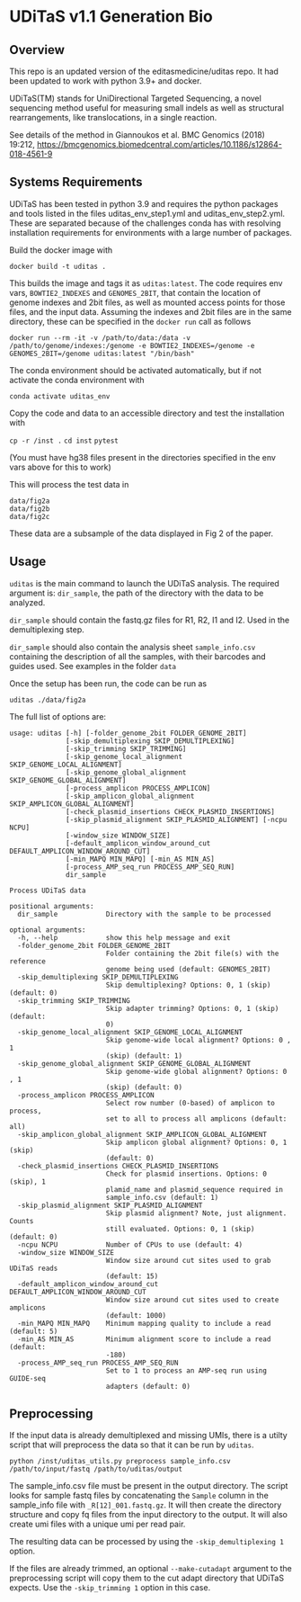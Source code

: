 UDiTaS v1.1 Generation Bio
==========================

Overview
--------

This repo is an updated version of the editasmedicine/uditas repo. It had been updated to work with python 3.9+ and docker. 

UDiTaS(TM) stands for UniDirectional Targeted Sequencing, a novel sequencing method useful for measuring small indels as well as
structural rearrangements, like translocations, in a single reaction.

See details of the method in Giannoukos et al. BMC Genomics (2018) 19:212, https://bmcgenomics.biomedcentral.com/articles/10.1186/s12864-018-4561-9


Systems Requirements
--------------------

UDiTaS has been tested in python 3.9 and requires the python packages and tools listed in the files uditas_env_step1.yml and uditas_env_step2.yml. These are separated because of the challenges conda has with resolving installation requirements for environments with a large number of packages. 

Build the docker image with

`docker build -t uditas .`

This builds the image and tags it as `uditas:latest`. The code requires env vars, `BOWTIE2_INDEXES` and `GENOMES_2BIT`, that contain the location of genome indexes and 2bit files, as well as mounted access points for those files, and the input data. Assuming the indexes and 2bit files are in the same directory, these can be specified in the `docker run` call as follows

`docker run --rm -it -v /path/to/data:/data -v /path/to/genome/indexes:/genome -e BOWTIE2_INDEXES=/genome -e GENOMES_2BIT=/genome uditas:latest "/bin/bash"`

The conda environment should be activated automatically, but if not activate the conda environment with

`conda activate uditas_env`

Copy the code and data to an accessible directory and test the installation with

`cp -r /inst .`
`cd inst`
`pytest`

(You must have hg38 files present in the directories specified in the env vars above for this to work)

This will process the test data in

```
data/fig2a
data/fig2b
data/fig2c
```

These data are a subsample of the data displayed in Fig 2 of the paper.

Usage
-----
`uditas` is the main command to launch the UDiTaS analysis. The required argument is: `dir_sample`, the path of the directory with the data to be analyzed.

`dir_sample` should contain the fastq.gz files for R1, R2, I1 and I2. Used in the demultiplexing step.

`dir_sample` should also contain the analysis sheet `sample_info.csv` containing the description of all the samples, with their barcodes and guides used. See examples in the folder `data`

Once the setup has been run, the code can be run as

`uditas ./data/fig2a`

The full list of options are:

```
usage: uditas [-h] [-folder_genome_2bit FOLDER_GENOME_2BIT]
              [-skip_demultiplexing SKIP_DEMULTIPLEXING]
              [-skip_trimming SKIP_TRIMMING]
              [-skip_genome_local_alignment SKIP_GENOME_LOCAL_ALIGNMENT]
              [-skip_genome_global_alignment SKIP_GENOME_GLOBAL_ALIGNMENT]
              [-process_amplicon PROCESS_AMPLICON]
              [-skip_amplicon_global_alignment SKIP_AMPLICON_GLOBAL_ALIGNMENT]
              [-check_plasmid_insertions CHECK_PLASMID_INSERTIONS]
              [-skip_plasmid_alignment SKIP_PLASMID_ALIGNMENT] [-ncpu NCPU]
              [-window_size WINDOW_SIZE]
              [-default_amplicon_window_around_cut DEFAULT_AMPLICON_WINDOW_AROUND_CUT]
              [-min_MAPQ MIN_MAPQ] [-min_AS MIN_AS]
              [-process_AMP_seq_run PROCESS_AMP_SEQ_RUN]
              dir_sample

Process UDiTaS data

positional arguments:
  dir_sample            Directory with the sample to be processed

optional arguments:
  -h, --help            show this help message and exit
  -folder_genome_2bit FOLDER_GENOME_2BIT
                        Folder containing the 2bit file(s) with the reference
                        genome being used (default: GENOMES_2BIT)
  -skip_demultiplexing SKIP_DEMULTIPLEXING
                        Skip demultiplexing? Options: 0, 1 (skip) (default: 0)
  -skip_trimming SKIP_TRIMMING
                        Skip adapter trimming? Options: 0, 1 (skip) (default:
                        0)
  -skip_genome_local_alignment SKIP_GENOME_LOCAL_ALIGNMENT
                        Skip genome-wide local alignment? Options: 0 , 1
                        (skip) (default: 1)
  -skip_genome_global_alignment SKIP_GENOME_GLOBAL_ALIGNMENT
                        Skip genome-wide global alignment? Options: 0 , 1
                        (skip) (default: 0)
  -process_amplicon PROCESS_AMPLICON
                        Select row number (0-based) of amplicon to process,
                        set to all to process all amplicons (default: all)
  -skip_amplicon_global_alignment SKIP_AMPLICON_GLOBAL_ALIGNMENT
                        Skip amplicon global alignment? Options: 0, 1 (skip)
                        (default: 0)
  -check_plasmid_insertions CHECK_PLASMID_INSERTIONS
                        Check for plasmid insertions. Options: 0 (skip), 1
                        plamid_name and plasmid_sequence required in
                        sample_info.csv (default: 1)
  -skip_plasmid_alignment SKIP_PLASMID_ALIGNMENT
                        Skip plasmid alignment? Note, just alignment. Counts
                        still evaluated. Options: 0, 1 (skip) (default: 0)
  -ncpu NCPU            Number of CPUs to use (default: 4)
  -window_size WINDOW_SIZE
                        Window size around cut sites used to grab UDiTaS reads
                        (default: 15)
  -default_amplicon_window_around_cut DEFAULT_AMPLICON_WINDOW_AROUND_CUT
                        Window size around cut sites used to create amplicons
                        (default: 1000)
  -min_MAPQ MIN_MAPQ    Minimum mapping quality to include a read (default: 5)
  -min_AS MIN_AS        Minimum alignment score to include a read (default:
                        -180)
  -process_AMP_seq_run PROCESS_AMP_SEQ_RUN
                        Set to 1 to process an AMP-seq run using GUIDE-seq
                        adapters (default: 0)
```

Preprocessing
-------------

If the input data is already demultiplexed and missing UMIs, there is a utilty script that will preprocess the data so that it can be run by `uditas`.

`python /inst/uditas_utils.py preprocess sample_info.csv /path/to/input/fastq /path/to/uditas/output`

The sample_info.csv file must be present in the output directory. The script looks for sample fastq files by concatenating the `Sample` column in the sample_info file with `_R[12]_001.fastq.gz`. It will then create the directory structure and copy fq files from the input directory to the output. It will also create umi files with a unique umi per read pair.

The resulting data can be processed by using the `-skip_demultiplexing 1` option. 

If the files are already trimmed, an optional `--make-cutadapt` argument to the preprocessing script will copy them to the cut adapt directory that UDiTaS expects. Use the `-skip_trimming 1` option in this case.


